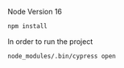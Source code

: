 Node Version 16
```bash
npm install 
```

In order to run the project
```bash
node_modules/.bin/cypress open
```